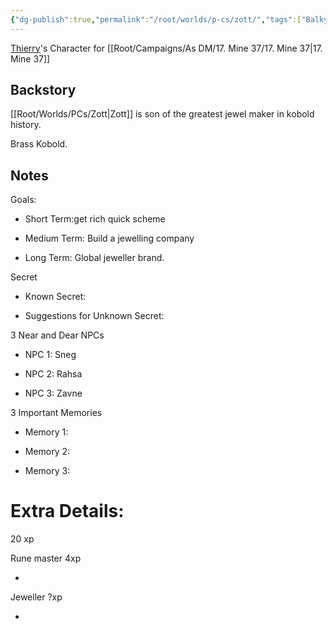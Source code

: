 ```yaml
---
{"dg-publish":true,"permalink":"/root/worlds/p-cs/zott/","tags":["Balky"]}
---
```


[Thierry](Thierry.md)'s Character for [[Root/Campaigns/As DM/17. Mine 37/17. Mine 37\|17. Mine 37]]

## Backstory 

[[Root/Worlds/PCs/Zott\|Zott]] is son of the greatest jewel maker in kobold history.

Brass Kobold.
 

## Notes

Goals:

- Short Term:get rich quick scheme
    
- Medium Term: Build a jewelling company
    
- Long Term: Global jeweller brand.
    

  

Secret

- Known Secret: 
    
- Suggestions for Unknown Secret: 
    

  

3 Near and Dear NPCs

- NPC 1: Sneg
    
- NPC 2: Rahsa
    
- NPC 3: Zavne
    

  

3 Important Memories

- Memory 1: 
    
- Memory 2: 
    
- Memory 3: 
    

  

# Extra Details:

20 xp

  

Rune master 4xp

-

Jeweller ?xp

-

  

